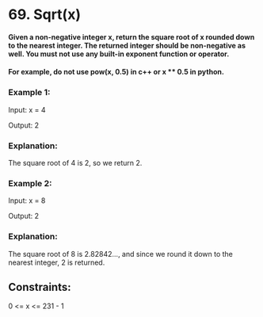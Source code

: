 # 69. Sqrt(x)

#### Given a non-negative integer x, return the square root of x rounded down to the nearest integer. The returned integer should be non-negative as well. You must not use any built-in exponent function or operator.

#### For example, do not use pow(x, 0.5) in c++ or x ** 0.5 in python.
 

### Example 1:

Input: x = 4

Output: 2

### Explanation: 
The square root of 4 is 2, so we return 2.
### Example 2:

Input: x = 8

Output: 2
### Explanation: 
The square root of 8 is 2.82842..., and since we round it down to the nearest integer, 2 is returned.
 

## Constraints:

0 <= x <= 231 - 1

